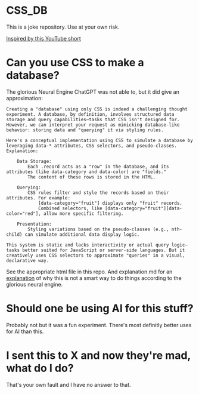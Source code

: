 # CSS_DB
This is a joke repository. Use at your own risk.

[Inspired by this YouTube short](https://www.youtube.com/shorts/mAvWBub8Ycc)

# Can you use CSS to make a database? 

The glorious Neural Engine ChatGPT was not able to, but it did give an approximation:

```
Creating a "database" using only CSS is indeed a challenging thought experiment. A database, by definition, involves structured data storage and query capabilities—tasks that CSS isn't designed for. However, we can interpret your request as mimicking database-like behavior: storing data and "querying" it via styling rules.

Here's a conceptual implementation using CSS to simulate a database by leveraging data-* attributes, CSS selectors, and pseudo-classes.
Explanation:

    Data Storage:
        Each .record acts as a "row" in the database, and its attributes (like data-category and data-color) are "fields."
        The content of these rows is stored in the HTML.

    Querying:
        CSS rules filter and style the records based on their attributes. For example:
            [data-category="fruit"] displays only "fruit" records.
            Combined selectors, like [data-category="fruit"][data-color="red"], allow more specific filtering.

    Presentation:
        Styling variations based on the pseudo-classes (e.g., nth-child) can simulate additional data display logic.

This system is static and lacks interactivity or actual query logic—tasks better suited for JavaScript or server-side languages. But it creatively uses CSS selectors to approximate "queries" in a visual, declarative way.
```

See the appropriate html file in this repo. And explanation.md for an [explanation](Explanation.md) of why this is not a smart way to do things according to the glorious neural engine. 

# Should one be using AI for this stuff?
Probably not but it was a fun experiment. There's most definitly better uses for AI than this.

# I sent this to X and now they're mad, what do I do?
That's your own fault and I have no answer to that. 
